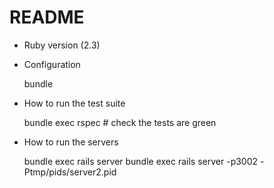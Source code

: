 # README

* Ruby version (2.3)

* Configuration

    bundle

* How to run the test suite

    bundle exec rspec # check the tests are green

* How to run the servers

    bundle exec rails server
    bundle exec rails server -p3002 -Ptmp/pids/server2.pid
